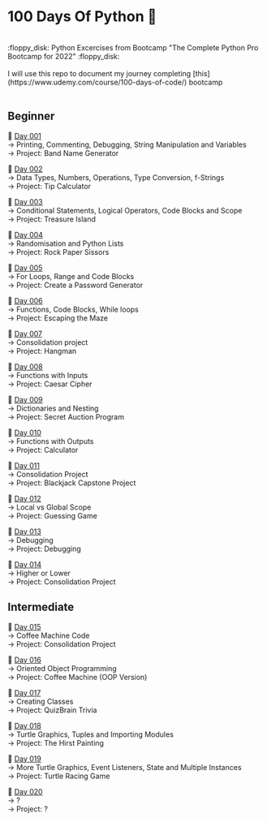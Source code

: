 # 100 Days Of Python 🐍
<br/>
:floppy_disk: Python Excercises from Bootcamp "The Complete Python Pro Bootcamp for 2022" :floppy_disk:
<br/><br/>
I will use this repo to document my journey completing [this](https://www.udemy.com/course/100-days-of-code/) bootcamp
<br/><br/>

## Beginner

:date: [Day 001](https://github.com/fernandocucci/100DaysOfPython/tree/main/Day%20001)  
-> Printing, Commenting, Debugging, String Manipulation and Variables<br/>
-> Project: Band Name Generator

:date: [Day 002](https://github.com/fernandocucci/100DaysOfPython/tree/main/Day%20002)  
-> Data Types, Numbers, Operations, Type Conversion, f-Strings<br/>
-> Project: Tip Calculator

:date: [Day 003](https://github.com/fernandocucci/100DaysOfPython/tree/main/Day%20003)  
-> Conditional Statements, Logical Operators, Code Blocks and Scope<br/>
-> Project: Treasure Island

:date: [Day 004](https://github.com/fernandocucci/100DaysOfPython/tree/main/Day%20004)  
-> Randomisation and Python Lists<br/>
-> Project: Rock Paper Sissors

:date: [Day 005](https://github.com/fernandocucci/100DaysOfPython/tree/main/Day%20005)  
-> For Loops, Range and Code Blocks<br/>
-> Project: Create a Password Generator

:date: [Day 006](https://github.com/fernandocucci/100DaysOfPython/tree/main/Day%20006)  
-> Functions, Code Blocks, While loops<br/>
-> Project: Escaping the Maze

:date: [Day 007](https://github.com/fernandocucci/100DaysOfPython/tree/main/Day%20007)  
-> Consolidation project<br/>
-> Project: Hangman

:date: [Day 008](https://github.com/fernandocucci/100DaysOfPython/tree/main/Day%20008)  
-> Functions with Inputs<br/>
-> Project: Caesar Cipher

:date: [Day 009](https://github.com/fernandocucci/100DaysOfPython/tree/main/Day%20009)  
-> Dictionaries and Nesting<br/>
-> Project: Secret Auction Program

:date: [Day 010](https://github.com/fernandocucci/100DaysOfPython/tree/main/Day%20010)  
-> Functions with Outputs<br/>
-> Project: Calculator

:date: [Day 011](https://github.com/fernandocucci/100DaysOfPython/tree/main/Day%20011)  
-> Consolidation Project<br/>
-> Project: Blackjack Capstone Project

:date: [Day 012](https://github.com/fernandocucci/100DaysOfPython/tree/main/Day%20012)  
-> Local vs Global Scope<br/>
-> Project: Guessing Game

:date: [Day 013](https://github.com/fernandocucci/100DaysOfPython/tree/main/Day%20013)  
-> Debugging<br/>
-> Project: Debugging

:date: [Day 014](https://github.com/fernandocucci/100DaysOfPython/tree/main/Day%20014)  
-> Higher or Lower<br/>
-> Project: Consolidation Project

## Intermediate

:date: [Day 015](https://github.com/fernandocucci/100DaysOfPython/tree/main/Day%20015)  
-> Coffee Machine Code<br/>
-> Project: Consolidation Project

:date: [Day 016](https://github.com/fernandocucci/100DaysOfPython/tree/main/Day%20016)  
-> Oriented Object Programming<br/>
-> Project: Coffee Machine (OOP Version)

:date: [Day 017](https://github.com/fernandocucci/100DaysOfPython/tree/main/Day%20016)  
-> Creating Classes<br/>
-> Project: QuizBrain Trivia

:date: [Day 018](https://github.com/fernandocucci/100DaysOfPython/tree/main/Day%20018)  
-> Turtle Graphics, Tuples and Importing Modules<br/>
-> Project: The Hirst Painting

:date: [Day 019](https://github.com/fernandocucci/100DaysOfPython/tree/main/Day%20019)  
-> More Turtle Graphics, Event Listeners, State and Multiple Instances<br/>
-> Project: Turtle Racing Game

:date: [Day 020](https://github.com/fernandocucci/100DaysOfPython/tree/main/Day%20020)  
-> ?<br/>
-> Project: ?